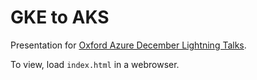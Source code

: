 GKE to AKS
==========

Presentation for [Oxford Azure December Lightning Talks](https://www.meetup.com/Azure-Oxford/events/265710798/).

To view, load `index.html` in a webrowser.
